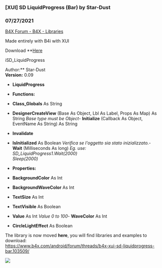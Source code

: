 ###  [XUI] SD LiquidProgress (Bar) by Star-Dust
### 07/27/2021
[B4X Forum - B4X - Libraries](https://www.b4x.com/android/forum/threads/103518/)

Made entirely with B4i with XUI  
  
Download **[Here](https://www.b4x.com/android/forum/threads/b4x-xui-sd-liquidprogress-bar.103509/#post-648787)   
  
iSD\_LiquidProgress  
  
Author:** Star-Dust  
**Version:** 0.09  

- **LiquidProgress**

- **Functions:**

- **Class\_Globals** As String
- **DesignerCreateView** (Base As Object, Lbl As Label, Props As Map) As String
*Base type must be Object*- **Initialize** (Callback As Object, EventName As String) As String
- **Invalidate**
- **IsInitialized** As Boolean
*Verifica se l'oggetto sia stato inizializzato.*- **Wait** (Milliseconds As long)
*Eg. use:  
SD\_LiquidProgress1.Wait(2000)  
 Sleep(2000)*
- **Properties:**

- **BackgroundColor** As Int
- **BackgroundWaveColor** As Int
- **TextSize** As Int
- **TextVisible** As Boolean
- **Value** As Int
*Value 0 to 100*- **WaveColor** As Int
- **CircleLightEffect** As Boolean

  
The library is now moved **here**, you will find libraries and examples to download:  
<https://www.b4x.com/android/forum/threads/b4x-xui-sd-liquidprogress-bar.103509/>  
  
![](https://www.b4x.com/android/forum/attachments/90795)